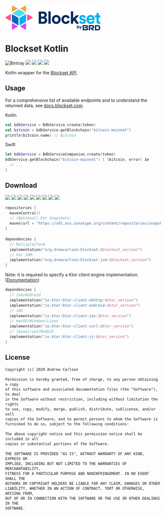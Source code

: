 [![](media/blockset.png)](https://blockset.com)

# Blockset Kotlin

![Bintray](https://img.shields.io/bintray/v/drewcarlson/Blockset-Kotlin/Blockset-Kotlin?color=blue)
![](https://img.shields.io/maven-metadata/v?label=artifactory&logoColor=lightgrey&metadataUrl=https%3A%2F%2Foss.jfrog.org%2Fartifactory%2Foss-snapshot-local%2Fdrewcarlson%2Fblockset%2Fblockset%2Fmaven-metadata.xml&color=lightgrey)
![](https://github.com/DrewCarlson/Blockset-Kotlin/workflows/Jvm/badge.svg)
![](https://github.com/DrewCarlson/Blockset-Kotlin/workflows/Js/badge.svg)
![](https://github.com/DrewCarlson/Blockset-Kotlin/workflows/Native/badge.svg)

Kotlin wrapper for the [Blockset API](https://blockset.com/).

## Usage

For a comprehensive list of available endpoints and to understand the returned data, see [docs.blockset.com](https://docs.blockset.com/).

Kotlin
```kotlin
val bdbService = BdbService.create(token)
val bitcoin = bdbService.getBlockchain("bitcoin-mainnet")
println(bitcoin.name) // Bitcoin
```
Swift
```swift
let bdbService = BdbServiceCompanion.create(token)
bdbService.getBlockchain("bitcoin-mainnet") { (bitcoin, error) in
  // ...
}
``` 

## Download

![](https://img.shields.io/static/v1?label=&message=Platforms&color=grey)
![](https://img.shields.io/static/v1?label=&message=Js&color=blue)
![](https://img.shields.io/static/v1?label=&message=Jvm&color=blue)
![](https://img.shields.io/static/v1?label=&message=Linux&color=blue)
![](https://img.shields.io/static/v1?label=&message=macOS&color=blue)
![](https://img.shields.io/static/v1?label=&message=Windows&color=blue)
![](https://img.shields.io/static/v1?label=&message=iOS&color=blue)
![](https://img.shields.io/static/v1?label=&message=tvOS&color=red)
![](https://img.shields.io/static/v1?label=&message=watchOS&color=red)

```kotlin
repositories {
  mavenCentral()
  // (Optional) For Snapshots:
  maven(url = "https://s01.oss.sonatype.org/content/repositories/snapshots/")
}

dependencies {
  // Multiplatform
  implementation("org.drewcarlson:blockset:$blockset_version")
  // For JVM:
  implementation("org.drewcarlson:blockset-jvm:$blockset_version")
}
```


Note: it is required to specify a Ktor client engine implementation.
([Documentation](https://ktor.io/clients/http-client/multiplatform.html))

```kotlin
dependencies {
  // Jvm/Android
  implementation("io.ktor:ktor-client-okhttp:$ktor_version")
  implementation("io.ktor:ktor-client-android:$ktor_version")
  // iOS
  implementation("io.ktor:ktor-client-ios:$ktor_version")
  // macOS/Windows/Linux
  implementation("io.ktor:ktor-client-curl:$ktor_version")
  // Javascript/NodeJS
  implementation("io.ktor:ktor-client-js:$ktor_version")
}
``` 

## License
```
Copyright (c) 2020 Andrew Carlson

Permission is hereby granted, free of charge, to any person obtaining a copy
of this software and associated documentation files (the "Software"), to deal
in the Software without restriction, including without limitation the rights
to use, copy, modify, merge, publish, distribute, sublicense, and/or sell
copies of the Software, and to permit persons to whom the Software is
furnished to do so, subject to the following conditions:

The above copyright notice and this permission notice shall be included in all
copies or substantial portions of the Software.

THE SOFTWARE IS PROVIDED "AS IS", WITHOUT WARRANTY OF ANY KIND, EXPRESS OR
IMPLIED, INCLUDING BUT NOT LIMITED TO THE WARRANTIES OF MERCHANTABILITY,
FITNESS FOR A PARTICULAR PURPOSE AND NONINFRINGEMENT. IN NO EVENT SHALL THE
AUTHORS OR COPYRIGHT HOLDERS BE LIABLE FOR ANY CLAIM, DAMAGES OR OTHER
LIABILITY, WHETHER IN AN ACTION OF CONTRACT, TORT OR OTHERWISE, ARISING FROM,
OUT OF OR IN CONNECTION WITH THE SOFTWARE OR THE USE OR OTHER DEALINGS IN THE
SOFTWARE.
```

